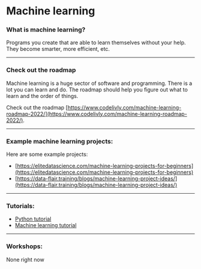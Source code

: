 # Machine learning

### What is machine learning?

Programs you create that are able to learn themselves without your help. They become smarter, more efficient, etc.

---

### Check out the roadmap

Machine learning is a huge sector of software and programming. There is a lot you can learn and do. The roadmap should help you figure out what to learn and the order of things.

Check out the roadmap [https://www.codelivly.com/machine-learning-roadmap-2022/](https://www.codelivly.com/machine-learning-roadmap-2022/).

---

### Example machine learning projects:

Here are some example projects:

-   [https://elitedatascience.com/machine-learning-projects-for-beginners](https://elitedatascience.com/machine-learning-projects-for-beginners)
-   [https://data-flair.training/blogs/machine-learning-project-ideas/](https://data-flair.training/blogs/machine-learning-project-ideas/)

---

### Tutorials:

-   [Python tutorial](https://www.youtube.com/watch?v=kqtD5dpn9C8&t=64s&ab_channel=ProgrammingwithMosh)
-   [Machine learning tutorial](https://www.youtube.com/watch?v=7eh4d6sabA0&ab_channel=ProgrammingwithMosh)

---

### Workshops:

None right now
